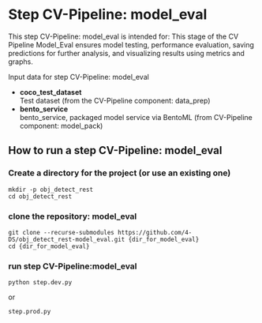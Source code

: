 # Step CV-Pipeline: model_eval

This step CV-Pipeline: model_eval is intended for:
This stage of the CV Pipeline Model_Eval ensures model testing, performance evaluation, saving predictions for further analysis, and visualizing results using metrics and graphs.

Input data for step CV-Pipeline: model_eval
- **coco_test_dataset**     
Test dataset (from the CV-Pipeline component: data_prep)
- **bento_service**     
bento_service, packaged model service via BentoML (from CV-Pipeline component: model_pack)

## How to run a step CV-Pipeline: model_eval

### Create a directory for the project (or use an existing one)
```
mkdir -p obj_detect_rest
cd obj_detect_rest
```

### clone the repository: model_eval
```
git clone --recurse-submodules https://github.com/4-DS/obj_detect_rest-model_eval.git {dir_for_model_eval}
cd {dir_for_model_eval}
```  

### run step CV-Pipeline:model_eval
```
python step.dev.py
```  
or
```
step.prod.py
``` 